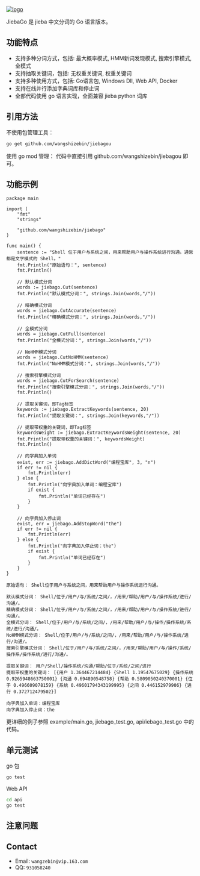 [![logo](http://static.codebaoku.com/images/blogo.png)](http://www.codebaoku.com)

JiebaGo 是 jieba 中文分词的 Go 语言版本。

## 功能特点

+ 支持多种分词方式，包括: 最大概率模式, HMM新词发现模式, 搜索引擎模式, 全模式
+ 支持抽取关键词，包括: 无权重关键词, 权重关键词
+ 支持多种使用方式，包括: Go语言包, Windows Dll, Web API, Docker
+ 支持在线并行添加字典词库和停止词
+ 全部代码使用 go 语言实现，全面兼容 jieba python 词库

## 引用方法

不使用包管理工具：
```bash
go get github.com/wangshizebin/jiebagou
```

使用 go mod 管理：
代码中直接引用 github.com/wangshizebin/jiebagou 即可。

## 功能示例

```golang
package main

import (
	"fmt"
	"strings"

	"github.com/wangshizebin/jiebago"
)

func main() {
	sentence := "Shell 位于用户与系统之间，用来帮助用户与操作系统进行沟通。通常都是文字模式的 Shell。"
	fmt.Println("原始语句：", sentence)
	fmt.Println()

	// 默认模式分词
	words := jiebago.Cut(sentence)
	fmt.Println("默认模式分词：", strings.Join(words,"/"))

	// 精确模式分词
	words = jiebago.CutAccurate(sentence)
	fmt.Println("精确模式分词：", strings.Join(words,"/"))

	// 全模式分词
	words = jiebago.CutFull(sentence)
	fmt.Println("全模式分词：", strings.Join(words,"/"))

	// NoHMM模式分词
	words = jiebago.CutNoHMM(sentence)
	fmt.Println("NoHMM模式分词：", strings.Join(words,"/"))

	// 搜索引擎模式分词
	words = jiebago.CutForSearch(sentence)
	fmt.Println("搜索引擎模式分词：", strings.Join(words,"/"))
	fmt.Println()

	// 提取关键词，即Tag标签
	keywords := jiebago.ExtractKeywords(sentence, 20)
	fmt.Println("提取关键词：", strings.Join(keywords,"/"))

	// 提取带权重的关键词，即Tag标签
	keywordsWeight := jiebago.ExtractKeywordsWeight(sentence, 20)
	fmt.Println("提取带权重的关键词：", keywordsWeight)
	fmt.Println()

	// 向字典加入单词
	exist, err := jiebago.AddDictWord("编程宝库", 3, "n")
	if err != nil {
		fmt.Println(err)
	} else {
		fmt.Println("向字典加入单词：编程宝库")
		if exist {
			fmt.Println("单词已经存在")
		}
	}

	// 向字典加入停止词
	exist, err = jiebago.AddStopWord("the")
	if err != nil {
		fmt.Println(err)
	} else {
		fmt.Println("向字典加入停止词：the")
		if exist {
			fmt.Println("单词已经存在")
		}
	}
}
```

```
原始语句： Shell位于用户与系统之间，用来帮助用户与操作系统进行沟通。

默认模式分词： Shell/位于/用户/与/系统/之间/，/用来/帮助/用户/与/操作系统/进行/沟通/。
精确模式分词： Shell/位于/用户/与/系统/之间/，/用来/帮助/用户/与/操作系统/进行/沟通/。
全模式分词： Shell/位于/用户/与/系统/之间/，/用来/帮助/用户/与/操作/操作系统/系统/进行/沟通/。
NoHMM模式分词： Shell/位于/用户/与/系统/之间/，/用来/帮助/用户/与/操作系统/进行/沟通/。
搜索引擎模式分词： Shell/位于/用户/与/系统/之间/，/用来/帮助/用户/与/操作/系统/操作系/操作系统/进行/沟通/。

提取关键词： 用户/Shell/操作系统/沟通/帮助/位于/系统/之间/进行
提取带权重的关键词： [{用户 1.364467214484} {Shell 1.19547675029} {操作系统 0.9265948663750001} {沟通 0.694890548758} {帮助 0.5809050240370001} {位于 0.496609078159} {系统 0.49601794343199995} {之间 0.446152979906} {进行 0.372712479502}]

向字典加入单词：编程宝库
向字典加入停止词：the
```

更详细的例子参照 example/main.go, jiebago_test.go, api/iebago_test.go 中的代码。

## 单元测试
go 包

```bash
go test
```

Web API

```bash
cd api
go test 
```

## 注意问题


## Contact

+ Email: `wangzebin@vip.163.com`
+ QQ: `931058240`
